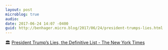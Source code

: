 ```yaml
---
layout: post
microblog: true
audio: 
date: 2017-06-24 14:07 -0400
guid: http://benhager.micro.blog/2017/06/24/president-trumps-lies.html
---
```

🏛 [President Trump’s Lies, the Definitive List - The New York Times](https://www.nytimes.com/interactive/2017/06/23/opinion/trumps-lies.html)
